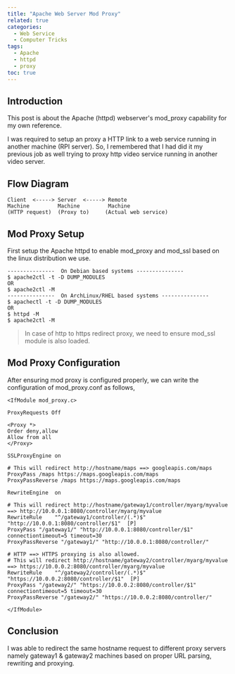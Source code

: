 ```yaml
---
title: "Apache Web Server Mod Proxy"
related: true
categories:
  - Web Service
  - Computer Tricks
tags:
  - Apache
  - httpd
  - proxy
toc: true  
---
```


## Introduction

This post is about the Apache (httpd) webserver's mod_proxy capability for my own reference.

I was required to setup an proxy a HTTP link to a web service running in another machine (RPI server). So, I remembered that I had did it my previous job as well trying to proxy http video service running in another video server.

## Flow Diagram

```shell
Client  <-----> Server  <-----> Remote
Machine         Machine         Machine
(HTTP request)  (Proxy to)     (Actual web service)
```

## Mod Proxy Setup

First setup the Apache httpd to enable mod_proxy and mod_ssl based on the linux distribution we use.

```shell
---------------  On Debian based systems ---------------
$ apache2ctl -t -D DUMP_MODULES   
OR
$ apache2ctl -M
---------------  On ArchLinux/RHEL based systems ---------------
$ apachectl -t -D DUMP_MODULES   
OR
$ httpd -M
$ apache2ctl -M
```

> In case of http to https redirect proxy, we need to ensure mod_ssl module is also loaded.

## Mod Proxy Configuration

After ensuring mod proxy is configured properly, we can write the configuration of mod_proxy.conf as follows,

```shell
<IfModule mod_proxy.c>

ProxyRequests Off

<Proxy *>
Order deny,allow
Allow from all
</Proxy>

SSLProxyEngine on

# This will redirect http://hostname/maps ==> googleapis.com/maps
ProxyPass /maps https://maps.googleapis.com/maps
ProxyPassReverse /maps https://maps.googleapis.com/maps

RewriteEngine  on

# This will redirect http://hostname/gateway1/controller/myarg/myvalue ==> http://10.0.0.1:8080/controller/myarg/myvalue
RewriteRule    "^/gateway1/controller/(.*)$"  "http://10.0.0.1:8080/controller/$1"  [P]
ProxyPass "/gateway1/" "http://10.0.0.1:8080/controller/$1" connectiontimeout=5 timeout=30
ProxyPassReverse "/gateway1/" "http://10.0.0.1:8080/controller/"

# HTTP ==> HTTPS proxying is also allowed.
# This will redirect http://hostname/gateway2/controller/myarg/myvalue ==> https://10.0.0.2:8080/controller/myarg/myvalue
RewriteRule    "^/gateway2/controller/(.*)$"  "https://10.0.0.2:8080/controller/$1"  [P]
ProxyPass "/gateway2/" "https://10.0.0.2:8080/controller/$1" connectiontimeout=5 timeout=30
ProxyPassReverse "/gateway2/" "https://10.0.0.2:8080/controller/"

</IfModule>
```

## Conclusion

I was able to redirect the same hostname request to different proxy servers namely gateway1 & gateway2 machines based on proper URL parsing, rewriting and proxying.
